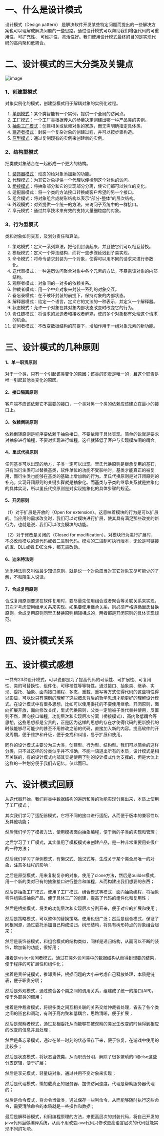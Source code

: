 # **一、什么是设计模式**
设计模式（Design pattern） 是解决软件开发某些特定问题而提出的一些解决方案也可以理解成解决问题的一些思路。通过设计模式可以帮助我们增强代码的可重用性、可扩充性、 可维护性、灵活性好。我们使用设计模式最终的目的是实现代码的高内聚和低耦合。
# 二、设计模式的三大分类及关键点
![image](https://xqhuang.oss-cn-beijing.aliyuncs.com/study/IMG_19AD0DA3F1CA-1.jpeg?versionId=CAEQERiBgMCMhrbc0xciIGQ3YjNlYjU3NmIyZjQyZjM5NzYyM2NlNmZmNGMwZWVl)
### 1、创建型模式
对象实例化的模式，创建型模式用于解耦对象的实例化过程。 

1. [单例模式](./单例模式.md)：某个类智能有一个实例，提供一个全局的访问点。
1. [工厂模式](./工厂模式.md)：一个工厂类根据传入的参量决定创建出哪一种产品类的实例。
1. [抽象工厂模式](./抽象工厂模式.md)：创建相关或依赖对象的家族，而无需明确指定具体类。
1. [建造者模式](./建造者模式.md)：封装一个复杂对象的创建过程，并可以按步骤构造。
1. [原型模式](./原型模式.md)：通过复制现有的实例来创建新的实例。


### 2、结构型模式
把类或对象结合在一起形成一个更大的结构。

1. [装饰器模式](./装饰器模式.md)：动态的给对象添加新的功能。
1. [代理模式](./代理模式.md)：为其它对象提供一个代理以便控制这个对象的访问。
1. [桥接模式](./桥接模式.md)：将抽象部分和它的实现部分分离，使它们都可以独立的变化。
1. 适配器模式：将一个类的方法接口转换成客户希望的另一个接口。
1. 组合模式：将对象组合成树形结构以表示“部分-整体”的层次结构。
1. 外观模式：对外提供一个统一的方法，来访问子系统中的一群接口。
1. 享元模式：通过共享技术来有效的支持大量细粒度的对象。

### 3、行为型模式
类和对象如何交互，及划分责任和算法。

1. 策略模式：定义一系列算法，把他们封装起来，并且使它们可以相互替换。
1. 模板模式：定义一个算法结构，而将一些步骤延迟到子类实现。
1. 命令模式：将命令请求封装为一个对象，使得可以用不同的请求来进行参数化。
1. 迭代器模式：一种遍历访问聚合对象中各个元素的方法，不暴露该对象的内部结构。
1. 观察者模式：对象间的一对多的依赖关系。
1. 仲裁者模式：用一个中介对象来封装一系列的对象交互。
1. 备忘录模式：在不破坏封装的前提下，保持对象的内部状态。
1. 解释器模式：给定一个语言，定义它的文法的一种表示，并定义一个解释器。
1. 状态模式：允许一个对象在其对象内部状态改变时改变它的行为。
1. 责任链模式：将请求的发送者和接收者解耦，使的多个对象都有处理这个请求的机会。
1. 访问者模式：不改变数据结构的前提下，增加作用于一组对象元素的新功能。

# 三、设计模式的几种原则
#### 1、单一职责原则
对于一个类，只有一个引起该类变化的原因；该类的职责是唯一的，且这个职责是唯一引起其他类变化的原因。

#### 2、接口隔离原则
客户端不应该依赖它不需要的接口，一个类对另一个类的依赖应该建立在最小的接口上。

#### 3、依赖倒转原则
依赖倒转原则是程序要依赖于抽象接口，不要依赖于具体实现。简单的说就是要求对抽象进行编程，不要对实现进行编程，这样就降低了客户与实现模块间的耦合。

#### 4、里式代换原则
任何基类可以出现的地方，子类一定可以出现。里氏代换原则是继承复用的基石，只有当衍生类可以替换基类，软件单位的功能不受影响时，基类才能真正的被复用，而衍生类也能够在基类的基础上增加新的行为。里氏代换原则是对开闭原则的补充。实现开闭原则的关键步骤就是抽象化。而基类与子类的继承关系就是抽象化的具体实现，所以里氏代换原则是对实现抽象化的具体步骤的规范。

#### 5、开闭原则
（1）对于扩展是开放的（Open for extension）。这意味着模块的行为是可以扩展的。当应用的需求改变时，我们可以对模块进行扩展，使其具有满足那些改变的新行为。也就是说，我们可以改变模块的功能。

（2）对于修改是关闭的（Closed for modification）。对模块行为进行扩展时，不必改动模块的源代码或者二进制代码。模块的二进制可执行版本，无论是可链接的库、DLL或者.EXE文件，都无需改动。

#### 6、迪米特法则
迪米特法则又叫做最少知识原则，就是说一个对象应当对其它对象又尽可能少的了解，不和陌生人说话。

#### 7、合成复用原则
合成复用原则要求在软件复用时，要尽量先使用组合或者聚合等关联关系来实现，其次才考虑使用继承关系来实现。如果要使用继承关系，则必须严格遵循里氏替换原则。合成复用原则同里氏替换原则相辅相成的，两者都是开闭原则的具体实现规范。

# 四、设计模式关系

# 五、设计模式感想
一共有23种设计模式，可以说都是为了提高代码的可读性、可扩展性、可复用性、类的可替换性、组件化、可移植性等等特性。通过接口、抽象类、继承、实现、委托、抽象、面向接口编程、多态、重载、重写等方式使得代码的这些特性得以彰显，可以说只有深刻的理解了这些概念背后的哲学思想才能更好的理解设计模式。在设计模式中有很多思想，比如可以使用委托的不要使用继承、开闭原则，面向扩展开放，面向修改关闭，里式代换原则，父类一定能被子类代替并使用，反置则不然，面向接口编程，功能层次和实现层次分离（桥接模式）、高内聚低耦合等思想，这些思想都是宝贵的，正是因为这样的思想的存在才使得代码的更新换代的时候能够尽可能少的甚至不用修改之前的代码，直接加入新的内容。提高软件的开发周期，便于维护和升级，便于查找和纠错，易于扩展和使用。

同样的设计模式主要分为三大类，创建型、行为型、结构型。我们可以简单的这样分类，只不过这样的分类似乎并不准确，不能一语道出所有的本质，设计模式是相互关联的，有的设计模式内部其实是使用了别的设计模式作为支撑的，但是大体上这样的一种划分便于我们去记忆，仅此而已。
# 六、设计模式回顾
从迭代器开始，我们将类中数据结构的遍历和类的功能实现分离出来，本质上使用了工厂模式；

其次我们学习了适配器模式，它将不同的接口进行适配，从而便于版本的兼容性以及其他功能；

然后我们学习了模板方法，使用模板面向抽象编程，便于新的子类的实现和管理；

之后学习了工厂模式，其实借用了模板模式来创建产品，是一种非常重要用处很广的一种方法；

然后我们学习了单例模式，有懒汉式、饿汉式等，生成关于某个类全局唯一的对象，注意多线程的影响；

之后是原型模式，用来复制复杂的对象，使用了clone方法，然后是builder模式，用一个新的类对已有的抽象接口进行整合和编程，从而构建出我们想要的东西；

然后是抽象工厂模式，使用了工厂模式，组合模式等模式，面向抽象编程，将抽象零件组装成抽象产品，便于具体工厂的创建，提高了代码的组件化和复用性；

然后是桥接模式，将类的功能层次和实现层次分割开来，便于对应的扩展和使用；

然后是策略模式，可以整体的替换策略，使用也很广泛；然后是组合模式，保证了同根同源，通过委托添加自己构成递归，树形结构，将具有树形特点的对象组合起来；

然后是装饰器模式，和组合模式的结构类似，同样是递归结构，从而可以不断的装饰，增加新的功能，很好用；

接着是visitor访问者模式，通过在类外访问类中的数据结构从而得到想要的结果，便于程序的可扩展性和组件化；

接着是责任链模式，推卸责任，根据问题的大小来考虑自己释放处理，本质是链表，便于职责分明；

然后是外观模式，通过整合各个类之间的调用关系，组建成了统一的接口(API)，便于外部类的调用；

接着是仲裁者模式，将很多类之间互相关联的关系交给仲裁者处理，省去了各个类之间的嵌套和调动，有利于高内聚和低耦合，思路清晰，便于扩展；

然后是观察者模式，通过互相委托从而能够在被观察的类发生改变的时候得到相应的改变的信息并且处理；

然后是备忘录模式，通过在某一时刻的状态保存下来，便于恢复，在游戏中使用的比较多；

然后是状态模式，将状态当做类，从而职责分明，解除了很多繁琐的if和else这些分支逻辑，便于扩展；

然后是享元模式，轻量级对象，通过共用不变对象来实现；

然后是代理模式，懒加载真正的服务器，加快访问速度，代理是帮助服务器代理的；

然后是命令模式，将命令当做类，通过保存一些列命令，从而能够随时执行这些命令，需要清除命令的本质就是一些操作和数据；

最后是解释器模式，利用编程原理的方法，来更高层次的封装代码，将自己开发的java代码当做编译系统，从而不用改变java代码只修改更高语言层次的代码就能实现不同的功能。